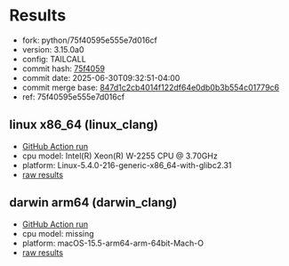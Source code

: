 # Results

- fork: python/75f40595e555e7d016cf
- version: 3.15.0a0
- config: TAILCALL
- commit hash: [75f4059](https://github.com/python/cpython/commit/75f4059)
- commit date: 2025-06-30T09:32:51-04:00
- commit merge base: [847d1c2cb4014f122df64e0db0b3b554c01779c6](https://github.com/python/cpython/commit/847d1c2cb4014f122df64e0db0b3b554c01779c6)
- ref: 75f40595e555e7d016cf

## linux x86_64 (linux_clang)

- [GitHub Action run](https://github.com/faster-cpython/benchmarking/actions/runs/15974405296)
- cpu model: Intel(R) Xeon(R) W-2255 CPU @ 3.70GHz
- platform: Linux-5.4.0-216-generic-x86_64-with-glibc2.31
- [raw results](bm-20250630-linux_clang-x86_64-python-75f40595e555e7d016cf-3.15.0a0-75f4059.json)

## darwin arm64 (darwin_clang)

- [GitHub Action run](https://github.com/faster-cpython/benchmarking/actions/runs/15974405296)
- cpu model: missing
- platform: macOS-15.5-arm64-arm-64bit-Mach-O
- [raw results](bm-20250630-darwin_clang-arm64-python-75f40595e555e7d016cf-3.15.0a0-75f4059.json)

